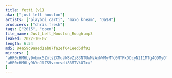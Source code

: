 ```yaml
---
title: fetti (v1)
aka: ["just left houston"]
artists: ["playboi carti", "maxo kream", "Da$H"]
producers: ["chris fresh"]
tags: ["2015", "open"]
file_name: Just_Left_Houston_Rough.mp3
leaked: 2022-10-07
length: 6:54
md5: 84a59c9aaed1ab87fa2ef041eed5df92
mirrors: [
"aHR0cHM6Ly9vbmx5ZmlsZXMuaW8vZi83NTUwMzAxNWMyMTc0NTFkODcyN2I1MTg4ODMyOTZlOQ==",
"aHR0cHM6Ly9kYnJlZS5vcmcvdi83MTVkOTc="
]
---
```

